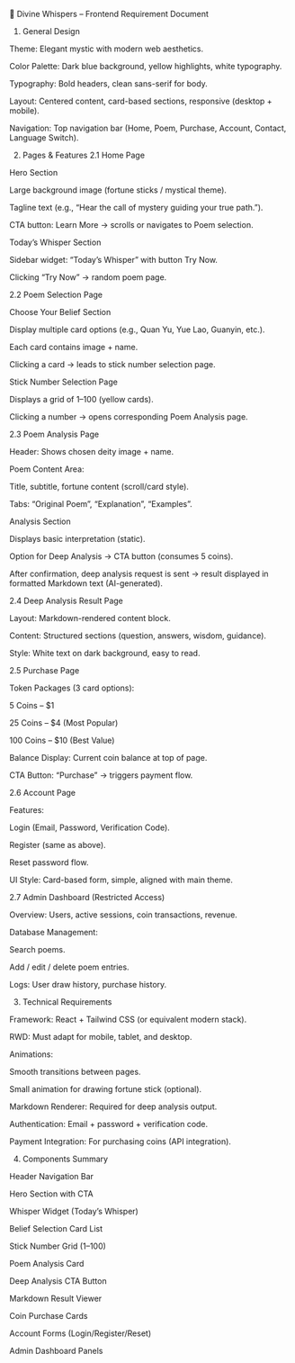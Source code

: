📑 Divine Whispers – Frontend Requirement Document
1. General Design

Theme: Elegant mystic with modern web aesthetics.

Color Palette: Dark blue background, yellow highlights, white typography.

Typography: Bold headers, clean sans-serif for body.

Layout: Centered content, card-based sections, responsive (desktop + mobile).

Navigation: Top navigation bar (Home, Poem, Purchase, Account, Contact, Language Switch).

2. Pages & Features
2.1 Home Page

Hero Section

Large background image (fortune sticks / mystical theme).

Tagline text (e.g., “Hear the call of mystery guiding your true path.”).

CTA button: Learn More → scrolls or navigates to Poem selection.

Today’s Whisper Section

Sidebar widget: “Today’s Whisper” with button Try Now.

Clicking “Try Now” → random poem page.

2.2 Poem Selection Page

Choose Your Belief Section

Display multiple card options (e.g., Quan Yu, Yue Lao, Guanyin, etc.).

Each card contains image + name.

Clicking a card → leads to stick number selection page.

Stick Number Selection Page

Displays a grid of 1–100 (yellow cards).

Clicking a number → opens corresponding Poem Analysis page.

2.3 Poem Analysis Page

Header: Shows chosen deity image + name.

Poem Content Area:

Title, subtitle, fortune content (scroll/card style).

Tabs: “Original Poem”, “Explanation”, “Examples”.

Analysis Section

Displays basic interpretation (static).

Option for Deep Analysis → CTA button (consumes 5 coins).

After confirmation, deep analysis request is sent → result displayed in formatted Markdown text (AI-generated).

2.4 Deep Analysis Result Page

Layout: Markdown-rendered content block.

Content: Structured sections (question, answers, wisdom, guidance).

Style: White text on dark background, easy to read.

2.5 Purchase Page

Token Packages (3 card options):

5 Coins – $1

25 Coins – $4 (Most Popular)

100 Coins – $10 (Best Value)

Balance Display: Current coin balance at top of page.

CTA Button: “Purchase” → triggers payment flow.

2.6 Account Page

Features:

Login (Email, Password, Verification Code).

Register (same as above).

Reset password flow.

UI Style: Card-based form, simple, aligned with main theme.

2.7 Admin Dashboard (Restricted Access)

Overview: Users, active sessions, coin transactions, revenue.

Database Management:

Search poems.

Add / edit / delete poem entries.

Logs: User draw history, purchase history.

3. Technical Requirements

Framework: React + Tailwind CSS (or equivalent modern stack).

RWD: Must adapt for mobile, tablet, and desktop.

Animations:

Smooth transitions between pages.

Small animation for drawing fortune stick (optional).

Markdown Renderer: Required for deep analysis output.

Authentication: Email + password + verification code.

Payment Integration: For purchasing coins (API integration).

4. Components Summary

Header Navigation Bar

Hero Section with CTA

Whisper Widget (Today’s Whisper)

Belief Selection Card List

Stick Number Grid (1–100)

Poem Analysis Card

Deep Analysis CTA Button

Markdown Result Viewer

Coin Purchase Cards

Account Forms (Login/Register/Reset)

Admin Dashboard Panels